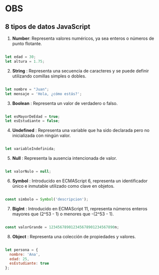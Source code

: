 # OBS

## 8 tipos de datos JavaScript
1. **Number**: Representa valores numéricos, ya sea enteros o números de punto flotante.
```javascript

let edad = 30;
let altura = 1.75;
``` 
2. **String** : Representa una secuencia de caracteres y se puede definir utilizando comillas simples o dobles.

```javascript

let nombre = "Juan";
let mensaje = 'Hola, ¿cómo estás?';
``` 
3. **Boolean** : Representa un valor de verdadero o falso.

```javascript

let esMayorDeEdad = true;
let esEstudiante = false;
``` 
4. **Undefined** : Representa una variable que ha sido declarada pero no inicializada con ningún valor.

```javascript

let variableIndefinida;
``` 
5. **Null** : Representa la ausencia intencionada de valor.

```javascript

let valorNulo = null;
``` 
6. **Symbol** : Introducido en ECMAScript 6, representa un identificador único e inmutable utilizado como clave en objetos.

```javascript

const simbolo = Symbol('descripcion');
``` 
7. **BigInt** : Introducido en ECMAScript 11, representa números enteros mayores que (2^53 - 1) o menores que -(2^53 - 1).

```javascript

const valorGrande = 123456789012345678901234567890n;
``` 
8. **Object** : Representa una colección de propiedades y valores.

```javascript

let persona = {
  nombre: 'Ana',
  edad: 25,
  esEstudiante: true
};
```


